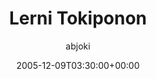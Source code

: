 ---
title: 'Lerni Tokiponon'
posts: 1
hash: 't456'
author: 'abjoki'
date: 2005-12-09T03:30:00+00:00
sources:
  - http://forums.tokipona.org/viewtopic.php%3Ft=456.html
---